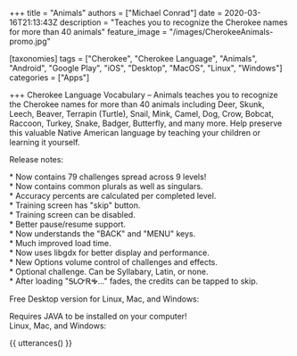 +++
title = "Animals"
authors = ["Michael Conrad"]
date = 2020-03-16T21:13:43Z
description = "Teaches you to recognize the Cherokee names for more than 40 animals"
feature_image = "/images/CherokeeAnimals-promo.jpg"

[taxonomies]
tags = ["Cherokee", "Cherokee Language", "Animals", "Android", "Google Play", "iOS", "Desktop", "MacOS", "Linux", "Windows"]
categories = ["Apps"]

+++
Cherokee Language Vocabulary – Animals teaches you to recognize the Cherokee names for more than 40 animals including Deer, Skunk, Leech, Beaver, Terrapin (Turtle), Snail, Mink, Camel, Dog, Crow, Bobcat, Raccoon, Turkey, Snake, Badger, Butterfly, and many more. Help preserve this valuable Native American language by teaching your children or learning it yourself.  
  
Release notes:  
  
\* Now contains 79 challenges spread across 9 levels!  
\* Now contains common plurals as well as singulars.  
\* Accuracy percents are calculated per completed level.  
\* Training screen has "skip" button.  
\* Training screen can be disabled.  
\* Better pause/resume support.  
\* Now understands the "BACK" and "MENU" keys.  
\* Much improved load time.  
\* Now uses libgdx for better display and performance.  
\* New Options volume control of challenges and effects.  
\* Optional challenge. Can be Syllabary, Latin, or none.  
\* After loading "ᎦᏓᏅᎡᎭ..." fades, the credits can be tapped to skip.  
  
Free Desktop version for Linux, Mac, and Windows:  
  
Requires JAVA to be installed on your computer!  
Linux, Mac, and Windows:

{{ utterances() }}